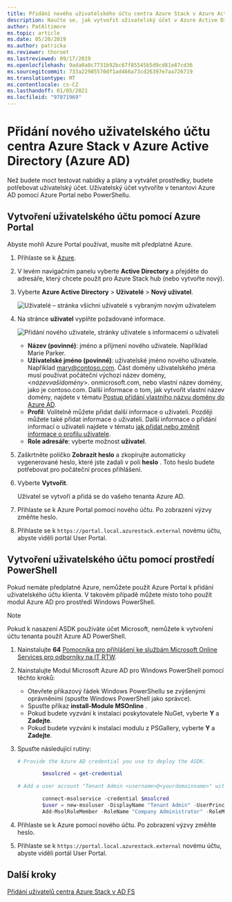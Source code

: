 ```yaml
---
title: Přidání nového uživatelského účtu centra Azure Stack v Azure Active Directory
description: Naučte se, jak vytvořit uživatelský účet v Azure Active Directory, abyste mohli prozkoumat portál User Portal.
author: PatAltimore
ms.topic: article
ms.date: 05/20/2019
ms.author: patricka
ms.reviewer: thoroet
ms.lastreviewed: 09/17/2019
ms.openlocfilehash: 9ada0a0c7731b92bc67f85545b5d9cd81e87cd36
ms.sourcegitcommit: 733a22985570df1ad466a73cd26397e7aa726719
ms.translationtype: MT
ms.contentlocale: cs-CZ
ms.lasthandoff: 01/05/2021
ms.locfileid: "97871969"
---
```

# <a name="add-a-new-azure-stack-hub-user-account-in-azure-active-directory-azure-ad"></a>Přidání nového uživatelského účtu centra Azure Stack v Azure Active Directory (Azure AD)

Než budete moct testovat nabídky a plány a vytvářet prostředky, budete potřebovat uživatelský účet. Uživatelský účet vytvoříte v tenantovi Azure AD pomocí Azure Portal nebo PowerShellu.

## <a name="create-user-account-using-the-azure-portal"></a>Vytvoření uživatelského účtu pomocí Azure Portal

Abyste mohli Azure Portal používat, musíte mít předplatné Azure.

1. Přihlaste se k [Azure](https://portal.azure.com).
2. V levém navigačním panelu vyberte **Active Directory** a přejděte do adresáře, který chcete použít pro Azure Stack hub (nebo vytvořte nový).
3. Vyberte **Azure Active Directory**  >  **Uživatelé**  >  **Nový uživatel**.

    ![Uživatelé – stránka všichni uživatelé s vybraným novým uživatelem](media/azure-stack-add-new-user-aad/new-user-all-users.png)

4. Na stránce **uživatel** vyplňte požadované informace.

    ![Přidání nového uživatele, stránky uživatele s informacemi o uživateli](media/azure-stack-add-new-user-aad/new-user-user.png)

   - **Název (povinné)**: jméno a příjmení nového uživatele. Například Marie Parker.
   - **Uživatelské jméno (povinné)**: uživatelské jméno nového uživatele. Například mary@contoso.com.
       Část domény uživatelského jména musí používat počáteční výchozí název domény, <_názevvašídomény_>. onmicrosoft.com, nebo vlastní název domény, jako je contoso.com. Další informace o tom, jak vytvořit vlastní název domény, najdete v tématu [Postup přidání vlastního názvu domény do Azure AD](/azure/active-directory/fundamentals/add-custom-domain).
   - **Profil**: Volitelně můžete přidat další informace o uživateli. Později můžete také přidat informace o uživateli. Další informace o přidání informací o uživateli najdete v tématu [jak přidat nebo změnit informace o profilu uživatele](/azure/active-directory/fundamentals/active-directory-users-profile-azure-portal).
   - **Role adresáře**: vyberte možnost **uživatel**.

5. Zaškrtněte políčko **Zobrazit heslo** a zkopírujte automaticky vygenerované heslo, které jste zadali v poli **heslo** . Toto heslo budete potřebovat pro počáteční proces přihlášení.

6. Vyberte **Vytvořit**.

    Uživatel se vytvoří a přidá se do vašeho tenanta Azure AD.

7. Přihlaste se k Azure Portal pomocí nového účtu. Po zobrazení výzvy změňte heslo.
8. Přihlaste se k `https://portal.local.azurestack.external` novému účtu, abyste viděli portál User Portal.

## <a name="create-a-user-account-using-powershell"></a>Vytvoření uživatelského účtu pomocí prostředí PowerShell

Pokud nemáte předplatné Azure, nemůžete použít Azure Portal k přidání uživatelského účtu klienta. V takovém případě můžete místo toho použít modul Azure AD pro prostředí Windows PowerShell.

> [!NOTE]
> Pokud k nasazení ASDK používáte účet Microsoft, nemůžete k vytvoření účtu tenanta použít Azure AD PowerShell.

1. Nainstalujte **64** [Pomocníka pro přihlášení ke službám Microsoft Online Services pro odborníky na IT RTW](https://go.microsoft.com/fwlink/p/?LinkId=286152).

2. Nainstalujte Modul Microsoft Azure AD pro Windows PowerShell pomocí těchto kroků:

    - Otevřete příkazový řádek Windows PowerShellu se zvýšenými oprávněními (spusťte Windows PowerShell jako správce).
    - Spusťte příkaz **install-Module MSOnline** .
    - Pokud budete vyzváni k instalaci poskytovatele NuGet, vyberte **Y** a **Zadejte**.
    - Pokud budete vyzváni k instalaci modulu z PSGallery, vyberte **Y** a **Zadejte**.

3. Spusťte následující rutiny:

    ```powershell
    # Provide the Azure AD credential you use to deploy the ASDK.

            $msolcred = get-credential

    # Add a user account "Tenant Admin <username>@<yourdomainname>" with the initial password "<password>".

            connect-msolservice -credential $msolcred
            $user = new-msoluser -DisplayName "Tenant Admin" -UserPrincipalName <username>@<yourdomainname> -Password <password>
            Add-MsolRoleMember -RoleName "Company Administrator" -RoleMemberType User -RoleMemberObjectId $user.ObjectId

    ```

1. Přihlaste se k Azure pomocí nového účtu. Po zobrazení výzvy změňte heslo.
2. Přihlaste se k `https://portal.local.azurestack.external` novému účtu, abyste viděli portál User Portal.

## <a name="next-steps"></a>Další kroky

[Přidání uživatelů centra Azure Stack v AD FS](azure-stack-add-users-adfs.md)
